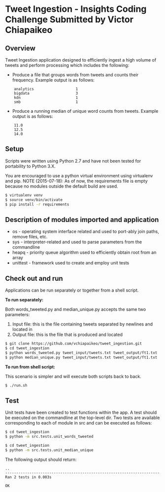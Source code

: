 Tweet Ingestion - Insights Coding Challenge Submitted by Victor Chiapaikeo
==========================================================================

## Overview

Tweet Ingestion application designed to efficiently ingest a high volume of tweets and perform processing which includes the following:

- Produce a file that groups words from tweets and counts their frequency. Example output is as follows:
```
	analytics  		    		1
	bigdata 					3
	kdn 						1
	smb 						1
```

- Produce a running median of unique word counts from tweets. Example output is as follows:
```
	11.0
	12.5
	14.0
```

## Setup

Scripts were written using Python 2.7 and have not been tested for portability to Python 3.X.

You are encouraged to use a python virtual environment using virtualenv and pip. NOTE (2015-07-18): As of now, the requirements file is empty because no modules outside the default build are used.

```sh
$ virtualenv venv
$ source venv/bin/activate
$ pip install -r requirements
```

## Description of modules imported and application

- os - operating system interface related and used to port-ably join paths, remove files, etc.
- sys - interpreter-related and used to parse parameters from the commandline
- heapq - priority queue algorithm used to efficiently obtain root from an array
- unittest - framework used to create and employ unit tests

## Check out and run

Applications can be run separately or together from a shell script.

**To run separately:**

Both words_tweeted.py and median_unique.py accepts the same two parameters:

1. Input file: this is the file containing tweets separated by newlines and located in
2. Output file: this is the file that is produced and located

```sh
$ git clone https://github.com/vchiapaikeo/tweet_ingestion.git
$ cd tweet_ingestion
$ python words_tweeted.py tweet_input/tweets.txt tweet_output/ft1.txt
$ python median_unique.py tweet_input/tweets.txt tweet_output/ft1.txt
```

**To run from shell script:**

This scenario is simpler and will execute both scripts back to back.
```sh
$ ./run.sh
```

## Test
Unit tests have been created to test functions within the app. A test should be executed on the commandline at the top-level dir. Two tests are available corresponding to each of module in src and can be executed as follows:

```sh
$ cd tweet_ingestion
$ python -m src.tests.unit_words_tweeted
```

```sh
$ cd tweet_ingestion
$ python -m src.tests.unit_median_unique
```
The following output should return:
```
..
----------------------------------------------------------------------
Ran 2 tests in 0.003s

OK

```
